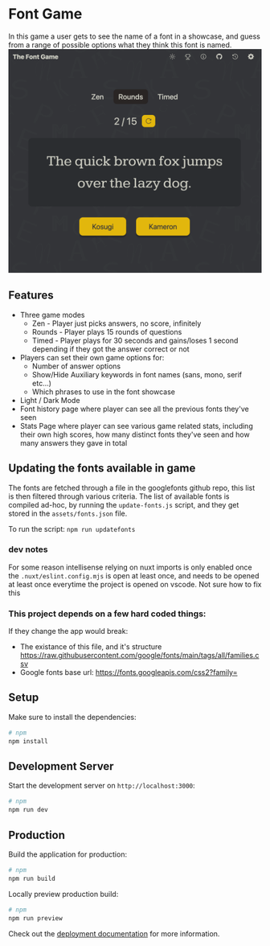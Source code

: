 # Font Game
In this game a user gets to see the name of a font in a showcase, and guess from a range of possible options what they think this font is named.
![alt text](assets/github_demo.png)

## Features
- Three game modes
  - Zen - Player just picks answers, no score, infinitely
  - Rounds - Player plays 15 rounds of questions
  - Timed - Player plays for 30 seconds and gains/loses 1 second depending if they got the answer correct or not
- Players can set their own game options for:
  - Number of answer options
  - Show/Hide Auxiliary keywords in font names (sans, mono, serif etc...)
  - Which phrases to use in the font showcase
- Light / Dark Mode
- Font history page where player can see all the previous fonts they've seen
- Stats Page where player can see various game related stats, including their own high scores, how many distinct fonts they've seen and how many answers they gave in total

## Updating the fonts available in game

The fonts are fetched through a file in the googlefonts github repo, this list is then filtered through various criteria.
The list of available fonts is compiled ad-hoc, by running the `update-fonts.js` script, and they get stored in the `assets/fonts.json` file.

To run the script: `npm run updatefonts`


### dev notes

For some reason intellisense relying on nuxt imports is only enabled once the `.nuxt/eslint.config.mjs` is open at least once, and needs to be opened at least once everytime the project is opened on vscode. Not sure how to fix this


### This project depends on a few hard coded things:

If they change the app would break:

- The existance of this file, and it's structure https://raw.githubusercontent.com/google/fonts/main/tags/all/families.csv
- Google fonts base url: https://fonts.googleapis.com/css2?family=

## Setup

Make sure to install the dependencies:

```bash
# npm
npm install

```

## Development Server

Start the development server on `http://localhost:3000`:

```bash
# npm
npm run dev

```

## Production

Build the application for production:

```bash
# npm
npm run build
```

Locally preview production build:

```bash
# npm
npm run preview
```

Check out the [deployment documentation](https://nuxt.com/docs/getting-started/deployment) for more information.
